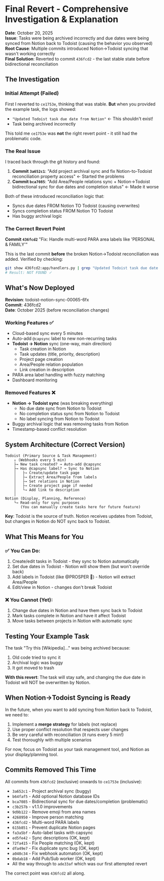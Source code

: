 # Final Revert - Comprehensive Investigation & Explanation

**Date**: October 20, 2025  
**Issue**: Tasks were being archived incorrectly and due dates were being synced from Notion back to Todoist (causing the behavior you observed)  
**Root Cause**: Multiple commits introduced Notion→Todoist syncing that wasn't working correctly  
**Final Solution**: Reverted to commit `436fcd2` - the last stable state before bidirectional reconciliation

## The Investigation

### Initial Attempt (Failed)
First I reverted to `ce1753e`, thinking that was stable. **But** when you provided the example task, the logs showed:
- `"Updated Todoist task due date from Notion"` ← This shouldn't exist!
- Task being archived incorrectly

This told me `ce1753e` was **not** the right revert point - it still had the problematic code.

### The Real Issue
I traced back through the git history and found:
1. **Commit `3a652c1`**: "Add project archival sync and fix Notion-to-Todoist reconciliation property access" ← Started the problems
2. **Commit `bca7085`**: "Add Area/People relations sync + Notion→Todoist bidirectional sync for due dates and completion status" ← Made it worse

Both of these introduced reconciliation logic that:
- Syncs due dates FROM Notion TO Todoist (causing overwrites)
- Syncs completion status FROM Notion TO Todoist
- Has buggy archival logic

### The Correct Revert Point
**Commit `436fcd2`** "Fix: Handle multi-word PARA area labels like 'PERSONAL & FAMILY'"

This is the last commit **before** the broken Notion→Todoist reconciliation was added. Verified by checking:
```bash
git show 436fcd2:app/handlers.py | grep "Updated Todoist task due date from Notion"
# Result: NOT FOUND ✓
```

## What's Now Deployed

**Revision**: todoist-notion-sync-00065-6fx  
**Commit**: 436fcd2  
**Date**: October 2025 (before reconciliation changes)

### Working Features ✅
- Cloud-based sync every 5 minutes
- Auto-add `@capsync` label to new non-recurring tasks
- **Todoist → Notion** sync (one-way, main direction)
  - Task creation in Notion
  - Task updates (title, priority, description)
  - Project page creation
  - Area/People relation population
  - Link creation in description
- PARA area label handling with fuzzy matching
- Dashboard monitoring

### Removed Features ❌
- **Notion → Todoist sync** (was breaking everything)
  - No due date sync from Notion to Todoist
  - No completion status sync from Notion to Todoist  
  - No label syncing from Notion to Todoist
- Buggy archival logic that was removing tasks from Notion
- Timestamp-based conflict resolution

## System Architecture (Correct Version)

```
Todoist (Primary Source & Task Management)
    ↓ (Webhooks every 5 min)
    ├→ New task created? → Auto-add @capsync
    ├→ Has @capsync label? → Sync to Notion
    │   ├→ Create/update task page
    │   ├→ Extract Area/People from labels
    │   ├→ Set relations in Notion
    │   ├→ Create project page if needed
    │   └→ Add link to description
    │
Notion (Display, Planning, Reference)
    └→ Read-only for sync purposes
       (You can manually create tasks here for future feature)
```

**Key**: Todoist is the source of truth. Notion receives updates from Todoist, but changes in Notion do NOT sync back to Todoist.

## What This Means for You

### ✅ You Can Do:
1. Create/edit tasks in Todoist - they sync to Notion automatically
2. Set due dates in Todoist - Notion will show them (but won't override back)
3. Add labels in Todoist (like @PROSPER 📁) - Notion will extract Area/People
4. Edit/view in Notion - changes don't break Todoist

### ❌ You Cannot (Yet):
1. Change due dates in Notion and have them sync back to Todoist
2. Mark tasks complete in Notion and have it affect Todoist
3. Move tasks between projects in Notion with automatic sync

## Testing Your Example Task

The task "Try this [Wikipedia]..." was being archived because:
1. Old code tried to sync it
2. Archival logic was buggy
3. It got moved to trash

**With this revert**: The task will stay safe, and changing the due date in Todoist will NOT be overwritten by Notion.

## When Notion→Todoist Syncing is Ready

In the future, when you want to add syncing from Notion back to Todoist, we need to:
1. Implement a **merge strategy** for labels (not replace)
2. Use proper conflict resolution that respects user changes
3. Be very careful with reconciliation (it runs every 5 min!)
4. Test thoroughly with multiple scenarios

For now, focus on Todoist as your task management tool, and Notion as your display/planning tool.

## Commits Removed This Time

All commits from `436fcd2` (exclusive) onwards to `ce1753e` (inclusive):
- `3a652c1` - Project archival sync (buggy)
- `b64faf5` - Add optional Notion database IDs
- `bca7085` - Bidirectional sync for due dates/completion (problematic)
- `c3b257b` - v1.1.0 improvements
- `9d9b122` - Remove emoji from area names
- `4268950` - Improve person matching
- `436fcd2` - Multi-word PARA labels
- `615b851` - Prevent duplicate Notion pages
- `fa3a5bf` - Auto-label tasks with capsync
- `ed5fe42` - Sync descriptions (OK, kept)
- `72fa415` - Fix People matching (OK, kept)
- `dfa49e7` - Fix duplicate sync bug (OK, kept)
- `a040c34` - Fix webhook automation (OK, kept)
- `0bdab18` - Add Pub/Sub worker (OK, kept)
- All the way through to `ade33af` which was our first attempted revert

The correct point was `436fcd2` all along.
